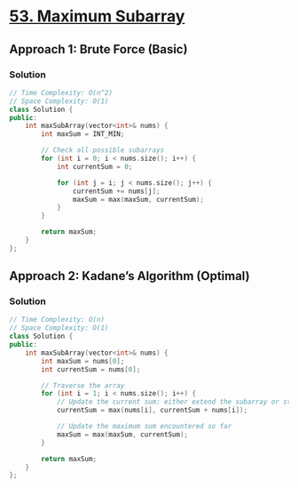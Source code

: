 # [53. Maximum Subarray](https://leetcode.com/problems/maximum-subarray/)

## Approach 1: Brute Force (Basic)

### Solution
```cpp
// Time Complexity: O(n^2)
// Space Complexity: O(1)
class Solution {
public:
    int maxSubArray(vector<int>& nums) {
        int maxSum = INT_MIN;

        // Check all possible subarrays
        for (int i = 0; i < nums.size(); i++) {
            int currentSum = 0;

            for (int j = i; j < nums.size(); j++) {
                currentSum += nums[j];
                maxSum = max(maxSum, currentSum);
            }
        }

        return maxSum;
    }
};
```

## Approach 2: Kadane’s Algorithm (Optimal)

### Solution
```cpp
// Time Complexity: O(n)
// Space Complexity: O(1)
class Solution {
public:
    int maxSubArray(vector<int>& nums) {
        int maxSum = nums[0];
        int currentSum = nums[0];

        // Traverse the array
        for (int i = 1; i < nums.size(); i++) {
            // Update the current sum: either extend the subarray or start a new one
            currentSum = max(nums[i], currentSum + nums[i]);

            // Update the maximum sum encountered so far
            maxSum = max(maxSum, currentSum);
        }

        return maxSum;
    }
};
```


